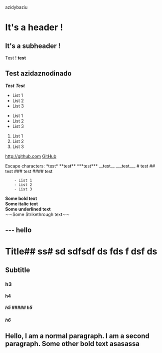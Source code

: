 azidybaziu
# It's a header !
## It's a subheader !
Test ! **test**

## Test **azidaznodinado**

***Test***
___Test___
* List 1
* List 2
* List 3

- List 1
- List 2
- List 3

1. List 1
2. List 2
3. List 3

<http://github.com>
[GitHub](http://github.com)

Escape characters:
\*test\*
\*\*test\*\*
\*\*\*test\*\*\*
\_\_test\_\_
\_\_\_test\_\_\_
\# test
\## test
\### test
\#### test


		- List 1
		- List 2
		- List 3
**Some bold text**  
**Some italic text**  
__Some underlined text__  
∼∼Some Strikethrough text∼∼  

--- hello
---
# Title## ss# sd sdfsdf ds fds f dsf ds
## Subtitle 
### h3
#### h4
##### h5  ##### h5
##### h6
Hello, I am a normal paragraph.
I am a second paragraph.
**Some other bold text**
asasassa
---
